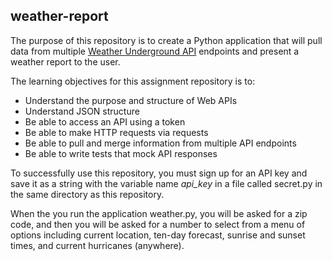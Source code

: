 ## weather-report

The purpose of this repository is to create a Python application that will pull
data from multiple <a href="http://api.wunderground.com/api/">Weather Underground API</a>
endpoints and present a weather report to the user.

The learning objectives for this assignment repository is to:

* Understand the purpose and structure of Web APIs
* Understand JSON structure
* Be able to access an API using a token
* Be able to make HTTP requests via requests
* Be able to pull and merge information from multiple API endpoints
* Be able to write tests that mock API responses

To successfully use this repository, you must sign up for an API key and save it
as a string with the variable name *api_key* in a file called secret.py in the
same directory as this repository.

When the you run the application weather.py, you will be asked for a zip code, and
 then you will be asked for a number to select from a menu of options including
current location, ten-day forecast, sunrise and sunset times, and current
 hurricanes (anywhere).
